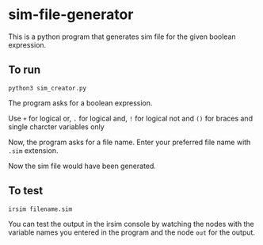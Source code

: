 # sim-file-generator
This is a python program that generates sim file for the given boolean expression. 

## To run
```
python3 sim_creator.py
```

The program asks for a boolean expression.

Use ```+``` for logical or, ```.``` for logical and, ```!``` for logical not and ```()``` for braces and single charcter variables only

Now, the program asks for a file name. Enter your preferred file name with ```.sim``` extension.

Now the sim file would have been generated.
## To test
```
irsim filename.sim
```
You can test the output in the irsim console by watching the nodes with the variable names you entered in the program and the node ```out``` for the output.
